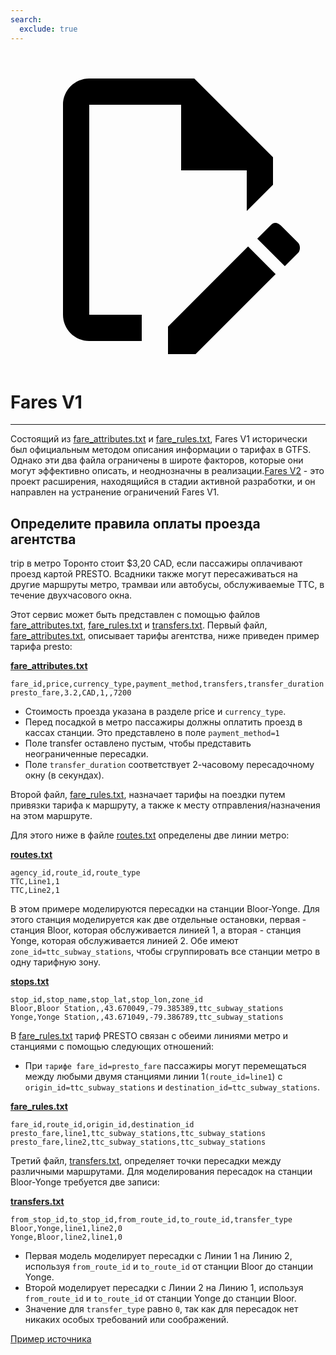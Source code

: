 ```yaml
---
search:
  exclude: true
---
```


<a class="pencil-link" href="https://github.com/MobilityData/gtfs.org/edit/main/docs/schedule/examples/fares-v1.md" title="Edit this page" target="_blank">
    <svg class="pencil" xmlns="http://www.w3.org/2000/svg" viewBox="0 0 24 24"><path d="M10 20H6V4h7v5h5v3.1l2-2V8l-6-6H6c-1.1 0-2 .9-2 2v16c0 1.1.9 2 2 2h4v-2m10.2-7c.1 0 .3.1.4.2l1.3 1.3c.2.2.2.6 0 .8l-1 1-2.1-2.1 1-1c.1-.1.2-.2.4-.2m0 3.9L14.1 23H12v-2.1l6.1-6.1 2.1 2.1Z"></path></svg>
  </a>

# Fares V1

<hr/>

Состоящий из [fare_attributes.txt](../../reference/#fare_attributestxt) и [fare_rules.txt](../../reference/#fare_rulestxt), Fares V1 исторически был официальным методом описания информации о тарифах в GTFS. Однако эти два файла ограничены в широте факторов, которые они могут эффективно описать, и неоднозначны в реализации.[Fares V2](../../examples/fares-v2/) - это проект расширения, находящийся в стадии активной разработки, и он направлен на устранение ограничений Fares V1.

## Определите правила оплаты проезда агентства

trip в метро Торонто стоит \$3,20 CAD, если пассажиры оплачивают проезд картой PRESTO. Всадники также могут пересаживаться на другие маршруты метро, трамваи или автобусы, обслуживаемые TTC, в течение двухчасового окна.

Этот сервис может быть представлен с помощью файлов [fare_attributes.txt](../../reference/#fare_attributestxt), [fare_rules.txt](../../reference/#fare_rulestxt) и [transfers.txt](../../reference/#transferstxt). Первый файл, [fare_attributes.txt](../../reference/#fare_attributestxt), описывает тарифы агентства, ниже приведен пример тарифа presto:

[**fare_attributes.txt**](../../reference/#fare_attributestxt)

    fare_id,price,currency_type,payment_method,transfers,transfer_duration
    presto_fare,3.2,CAD,1,,7200

- Стоимость проезда указана в разделе price и `currency_type`.
- Перед посадкой в метро пассажиры должны оплатить проезд в кассах станции. Это представлено в поле `payment_method=1`
- Поле transfer оставлено пустым, чтобы представить неограниченные пересадки.
- Поле `transfer_duration` соответствует 2-часовому пересадочному окну (в секундах).

Второй файл, [fare_rules.txt](../../reference/#fare_rulestxt), назначает тарифы на поездки путем привязки тарифа к маршруту, а также к месту отправления/назначения на этом маршруте.

Для этого ниже в файле [routes.txt](../../reference/#routestxt) определены две линии метро:

[**routes.txt**](../../reference/#routestxt)

    agency_id,route_id,route_type
    TTC,Line1,1
    TTC,Line2,1

В этом примере моделируются пересадки на станции Bloor-Yonge. Для этого станция моделируется как две отдельные остановки, первая - станция Bloor, которая обслуживается линией 1, а вторая - станция Yonge, которая обслуживается линией 2. Обе имеют `zone_id=ttc_subway_stations`, чтобы сгруппировать все станции метро в одну тарифную зону.

[**stops.txt**](../../reference/#stopstxt)

    stop_id,stop_name,stop_lat,stop_lon,zone_id
    Bloor,Bloor Station,,43.670049,-79.385389,ttc_subway_stations
    Yonge,Yonge Station,,43.671049,-79.386789,ttc_subway_stations

В [fare_rules.txt](../../reference/#fare_rulestxt) тариф PRESTO связан с обеими линиями метро и станциями с помощью следующих отношений:

- При `тарифе fare_id=presto_fare` пассажиры могут перемещаться между любыми двумя станциями линии 1`(route_id=line1`) с `origin_id=ttc_subway_stations` и `destination_id=ttc_subway_stations`.

[**fare_rules.txt**](../../reference/#fare_rulestxt)

    fare_id,route_id,origin_id,destination_id
    presto_fare,line1,ttc_subway_stations,ttc_subway_stations
    presto_fare,line2,ttc_subway_stations,ttc_subway_stations

Третий файл, [transfers.txt](../../reference/#transferstxt), определяет точки пересадки между различными маршрутами. Для моделирования пересадок на станции Bloor-Yonge требуется две записи:

[**transfers.txt**](../../reference/#transferstxt)

    from_stop_id,to_stop_id,from_route_id,to_route_id,transfer_type
    Bloor,Yonge,line1,line2,0
    Yonge,Bloor,line2,line1,0

- Первая модель моделирует пересадки с Линии 1 на Линию 2, используя `from_route_id` и `to_route_id` от станции Bloor до станции Yonge.
- Второй моделирует пересадки с Линии 2 на Линию 1, используя `from_route_id` и `to_route_id` от станции Yonge до станции Bloor.
- Значение для `transfer_type` равно `0`, так как для пересадок нет никаких особых требований или соображений.

[Пример источника](https://www.ttc.ca/Fares-and-passes)
